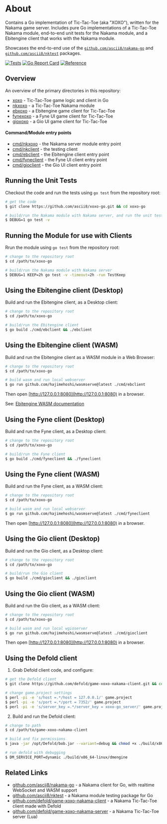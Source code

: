 # About

Contains a Go implementation of Tic-Tac-Toe (aka "XOXO"), written for the
Nakama game server. Includes pure Go implementations of a Tic-Tac-Toe Nakama
module, end-to-end unit tests for the Nakama module, and a Ebitengine client
that works with the Nakama module.

Showcases the end-to-end use of the
[`github.com/ascii8/nakama-go`](https://github.com/ascii8/nakama-go) and
[`github.com/ascii8/nktest`](https://github.com/ascii8/nktest) packages.

[![Tests](https://github.com/ascii8/xoxo-go/workflows/Test/badge.svg)](https://github.com/ascii8/xoxo-go/actions?query=workflow%3ATest)
[![Go Report Card](https://goreportcard.com/badge/github.com/ascii8/xoxo-go)](https://goreportcard.com/report/github.com/ascii8/xoxo-go)
[![Reference](https://pkg.go.dev/badge/github.com/ascii8/xoxo-go.svg )](https://pkg.go.dev/github.com/ascii8/xoxo-go)

## Overview

An overview of the primary directories in this repository:

* [xoxo](/xoxo) - Tic-Tac-Toe game logic and client in Go
* [nkxoxo](/nkxoxo) - a Tic-Tac-Toe Nakama module
* [ebxoxo](/ebxoxo) - a Ebitengine game client for Tic-Tac-Toe
* [fynexoxo](/fynexoxo) - a Fyne UI game client for Tic-Tac-Toe
* [gioxoxo](/gioxoxo) - a Gio UI game client for Tic-Tac-Toe

#### Command/Module entry points

* [cmd/nkxoxo](/cmd/nkxoxo) - the Nakama server module entry point
* [cmd/nkclient](/cmd/nkclient) - the testing client
* [cmd/ebclient](/cmd/ebclient) - the Ebitengine client entry point
* [cmd/fyneclient](/cmd/fyneclient) - the Fyne UI client entry point
* [cmd/gioclient](/cmd/gioclient) - the Gio UI client entry point

## Running the Unit Tests

Checkout the code and run the tests using `go test` from the repository root:

```sh
# get the code
$ git clone https://github.com/ascii8/xoxo-go.git && cd xoxo-go

# build/run the Nakama module with Nakama server, and run the unit tests
$ DEBUG=1 go test -v
```

## Running the Module for use with Clients

Rrun the module using `go test` from the repository root:

```sh
# change to the repository root
$ cd /path/to/xoxo-go

# build/run the Nakama module with Nakama server
$ DEBUG=1 KEEP=2h go test -v -timeout=2h -run TestKeep
```

## Using the Ebitengine client (Desktop)

Build and run the Ebitengine client, as a Desktop client:

```sh
# change to the repository root
$ cd /path/to/xoxo-go

# build/run the Ebitengine client
$ go build ./cmd/ebclient && ./ebclient
```

## Using the Ebitengine client (WASM)

Build and run the Ebitengine client as a WASM module in a Web Browser:

```sh
# change to the repository root
$ cd /path/to/xoxo-go

# build wasm and run local webserver
$ go run github.com/hajimehoshi/wasmserve@latest ./cmd/ebclient
```

Then open [http://127.0.0.1:8080](http://127.0.0.1:8080) in a browser.

See: [Ebitengine WASM documentation](https://ebitengine.org/en/documents/webassembly.html)

## Using the Fyne client (Desktop)

Build and run the Fyne client, as a Desktop client:

```sh
# change to the repository root
$ cd /path/to/xoxo-go

# build/run the Fyne client
$ go build ./cmd/fyneclient && ./fyneclient
```

## Using the Fyne client (WASM)

Build and run the Fyne client, as a WASM client:

```sh
# change to the repository root
$ cd /path/to/xoxo-go

# build wasm and run local webserver
$ go run github.com/hajimehoshi/wasmserve@latest ./cmd/fyneclient
```

Then open [http://127.0.0.1:8080](http://127.0.0.1:8080) in a browser.

## Using the Gio client (Desktop)

Build and run the Gio client, as a Desktop client:

```sh
# change to the repository root
$ cd /path/to/xoxo-go

# build/run the Gio client
$ go build ./cmd/gioclient && ./gioclient
```

## Using the Gio client (WASM)

Build and run the Gio client, as a WASM client:

```sh
# change to the repository root
$ cd /path/to/xoxo-go

# build wasm and run local wgioserver
$ go run github.com/hajimehoshi/wasmserve@latest ./cmd/gioclient
```

Then open [http://127.0.0.1:8080](http://127.0.0.1:8080) in a browser.

## Using the Defold client

1. Grab Defold client code, and configure:

```sh
# get the Defold client
$ git clone https://github.com/defold/game-xoxo-nakama-client.git && cd game-xoxo-nakama-client

# change game.project settings
$ perl -pi -e 's/host =.*/host = 127.0.0.1/' game.project
$ perl -pi -e 's/port =.*/port = 7352/' game.project
$ perl -pi -e 's/server_key =.*/server_key = xoxo-go_server/' game.project
```

2. Build and run the Defold client:

```sh
# change to path
$ cd /path/to/game-xoxo-nakama-client

# build and fix permissions
$ java -jar /opt/Defold/bob.jar --variant=debug && chmod +x ./build/x86_64-linux/dmengine

# run defold with debugging
$ DM_SERVICE_PORT=dynamic ./build/x86_64-linux/dmengine
```

## Related Links

* [github.com/ascii8/nakama-go](https://github.com/ascii8/nakama-go) - a Nakama client for Go, with realtime WebSocket and WASM support
* [github.com/ascii8/nktest](https://github.com/ascii8/nktest) - a Nakama module testing package for Go
* [github.com/defold/game-xoxo-nakama-client](https://github.com/defold/game-xoxo-nakama-client.git) - a Nakama Tic-Tac-Toe client made with Defold
* [github.com/defold/game-xoxo-nakama-server](https://github.com/defold/game-xoxo-nakama-server.git) - a Nakama Tic-Tac-Toe server (Lua)
